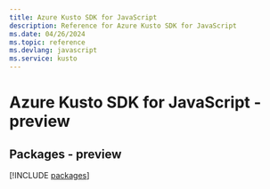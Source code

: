 ```yaml
---
title: Azure Kusto SDK for JavaScript
description: Reference for Azure Kusto SDK for JavaScript
ms.date: 04/26/2024
ms.topic: reference
ms.devlang: javascript
ms.service: kusto
---
```

# Azure Kusto SDK for JavaScript - preview
## Packages - preview
[!INCLUDE [packages](kusto-index.md)]